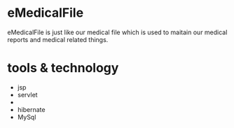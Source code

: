 # eMedicalFile

  eMedicalFile is just like our medical file which is used to maitain our medical reports and medical related things.
 # tools & technology
 <ul>
  <li>jsp</li>
  <li>servlet<li>
  <li>hibernate</li>
  <li>MySql</li>
 </ul>
